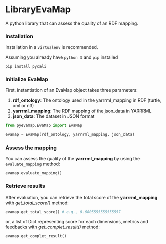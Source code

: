 # LibraryEvaMap

A python library that can assess the quality of an RDF mapping.

### Installation

Installation in a `virtualenv` is recommended.

Assuming you already have `python 3` and `pip` installed

```bash
pip install pycali
```

### Initialize EvaMap

First, instantiation of an EvaMap object takes three parameters:

1) **rdf_ontology**: The ontology used in the yarrrml_mapping in RDF (turtle, xml or n3)
2) **yarrrml_mapping**: The RDF mapping of the json_data in YARRRML
3) **json_data**: The dataset in JSON format

```python
from pyevamap.EvaMap import EvaMap

evamap = EvaMap(rdf_ontology, yarrrml_mapping, json_data)
```

### Assess the mapping

You can assess the quality of the **yarrrml_mapping** by using the `evaluate_mapping` method:

```python
evamap.evaluate_mapping()
```

### Retrieve results

After evaluation, you can retrieve the total score of the **yarrrml_mapping** with _get_total_score()_ method:

```python
evamap.get_total_score() # e.g., 0.6805555555555557
```

or, a list of Dict representing score for each dimensions, metrics and feedbacks with _get_complet_result()_ method:

```python
evamap.get_complet_result()
```